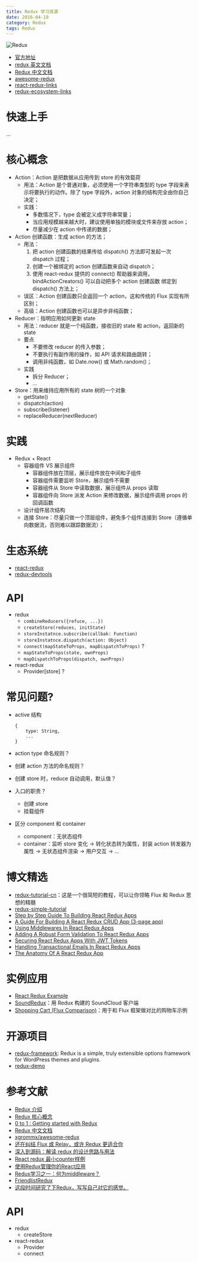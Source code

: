 ```yaml
---
title: Redux 学习资源
date: 2016-04-19
category: Redux
tags: Redux
---
```


![Redux](../../images/Redux/Redux.png)

- [官方地址](https://github.com/reactjs/redux)
- [redux 英文文档](http://redux.js.org/docs/introduction/)
- [Redux 中文文档](http://cn.redux.js.org/)
- [awesome-redux](https://github.com/xgrommx/awesome-redux)
- [react-redux-links](https://github.com/markerikson/react-redux-links)
- [redux-ecosystem-links](http://cn.redux.js.org/docs/introduction/Ecosystem.html)

# 快速上手
...

# 核心概念
- Action：Action 是把数据从应用传到 store 的有效载荷
    - 用法：Action 是个普通对象，必须使用一个字符串类型的 type 字段来表示将要执行的动作。除了 type 字段外，action 对象的结构完全由你自己决定；
    - 实践：
        - 多数情况下，type 会被定义成字符串常量；
        - 当应用规模越来越大时，建议使用单独的模块或文件来存放 action；
        - 尽量减少在 action 中传递的数据；
- Action 创建函数：生成 action 的方法；
    - 用法：
        1. 把 action 创建函数的结果传给 dispatch() 方法即可发起一次 dispatch 过程；
        2. 创建一个被绑定的 action 创建函数来自动 dispatch；
        3. 使用 react-redux 提供的 connect() 帮助器来调用，bindActionCreators() 可以自动把多个 action 创建函数 绑定到 dispatch() 方法上；
    - 误区：Action 创建函数只会返回一个 action，这和传统的 Flux 实现有所区别；
    - 高级：Action 创建函数也可以是异步非纯函数；
- Reducer：指明应用如何更新 state
    - 用法：reducer 就是一个纯函数，接收旧的 state 和 action，返回新的 state
    - 要点
        - 不要修改 reducer 的传入参数；
        - 不要执行有副作用的操作，如 API 请求和路由跳转；
        - 调用非纯函数，如 Date.now() 或 Math.random()；
    - 实践
        - 拆分 Reducer；
        - ...
- Store：用来维持应用所有的 state 树的一个对象
    - getState()
    - dispatch(action)
    - subscribe(listener)
    - replaceReducer(nextReducer)

# 实践
- Redux + React
    - 容器组件 VS 展示组件
        - 容器组件放在顶层，展示组件放在中间和子组件
        - 容器组件需要监听 Store，展示组件不需要
        - 容器组件从 Store 中读取数据，展示组件从 props 读取
        - 容器组件向 Store 派发 Action 来修改数据，展示组件调用 props 的回调函数
    - 设计组件层次结构
    - 连接 Store：尽量只做一个顶层组件，避免多个组件连接到 Store（遵循单向数据流，否则难以跟踪数据流）；

# 生态系统
- [react-redux](https://github.com/reactjs/react-redux)
- [redux-devtools](http://github.com/gaearon/redux-devtools)

# API
- redux
    - `combineReducers({refuce, ...})`
    - `createStore(reduces, initState)`
    - `storeInstatnce.subscribe(callbak: Function)`
    - `storeInstatnce.dispatch(action: Object)`
    - `connect(mapStateToProps, mapDispatchToProps)` ?
    - `mapStateToProps(state, ownProps)`
    - `mapDispatchToProps(dispatch, ownProps)`
- react-redux
    - Provider[store] ?

# 常见问题?
- active 结构

    ```
    {
        type: String,
        ...
    }
    ```

- action type 命名规则？

- 创建 action 方法的命名规则？

- 创建 store 时，reduce 自动调用，默认值？

- 入口的职责？

    - 创建 store
    - 挂载组件

- 区分 component 和 container

    - component：无状态组件
    - container：监听 store 变化 -> 转化状态转为属性，封装 action 转发器为属性 -> 无状态组件渲染 -> 用户交互 -> ...

# 博文精选
- [redux-tutorial-cn](https://github.com/react-guide/redux-tutorial-cn)：这是一个很简短的教程，可以让你领略 Flux 和 Redux 思想的精髓
- [redux-simple-tutorial](https://github.com/kenberkeley/redux-simple-tutorial)
- [Step by Step Guide To Building React Redux Apps](https://medium.com/@rajaraodv/step-by-step-guide-to-building-react-redux-apps-using-mocks-48ca0f47f9a#.s7zsgq3u1)
- [A Guide For Building A React Redux CRUD App (3-page app)](https://medium.com/@rajaraodv/a-guide-for-building-a-react-redux-crud-app-7fe0b8943d0f#.g99gruhdz)
- [Using Middlewares In React Redux Apps](https://medium.com/@rajaraodv/using-middlewares-in-react-redux-apps-f7c9652610c6#.oentrjqpj)
- [Adding A Robust Form Validation To React Redux Apps](https://medium.com/@rajaraodv/adding-a-robust-form-validation-to-react-redux-apps-616ca240c124#.jq013tkr1)
- [Securing React Redux Apps With JWT Tokens](https://medium.com/@rajaraodv/securing-react-redux-apps-with-jwt-tokens-fcfe81356ea0#.xci6o9s6w)
- [Handling Transactional Emails In React Redux Apps](https://medium.com/@rajaraodv/handling-transactional-emails-in-react-redux-apps-8b1134748f76#.a24nenmnt)
- [The Anatomy Of A React Redux App](https://medium.com/@rajaraodv/the-anatomy-of-a-react-redux-app-759282368c5a#.7wwjs8eqo)

# 实例应用
- [React Redux Example](http://react-redux.herokuapp.com/)
- [SoundRedux](https://github.com/andrewngu/sound-redux)：用 Redux 构建的 SoundCloud 客户端
- [Shopping Cart (Flux Comparison)](https://github.com/voronianski/flux-comparison/tree/master/redux)：用于和 Flux 框架做对比的购物车示例

# 开源项目
- [redux-framework](https://github.com/reduxframework/redux-framework): Redux is a simple, truly extensible options framework for WordPress themes and plugins.
- [redux-demo](https://github.com/survivejs/redux-demo)

# 参考文献
- [Redux 介绍](http://segmentfault.com/a/1190000003503338)
- [Redux 核心概念](http://www.jianshu.com/p/3334467e4b32)
- [0 to 1 : Getting started with Redux](http://www.jchapron.com/2015/08/14/getting-started-with-redux/)
- [Redux 中文文档](http://camsong.github.io/redux-in-chinese/)
- [xgrommx/awesome-redux](https://github.com/xgrommx/awesome-redux)
- [还在纠结 Flux 或 Relay，或许 Redux 更适合你](https://github.com/camsong/blog/issues/1)
- [深入到源码：解读 redux 的设计思路与用法](https://github.com/Lucifier129/Lucifier129.github.io/issues/9)
- [React redux 最小counter样例](http://react-china.org/t/react-redux-counter/2306)
- [使用Redux管理你的React应用](http://www.cnblogs.com/matthewsun/p/4773646.html)
- [Redux学习之一：何为middleware？](http://segmentfault.com/a/1190000003746223)
- [FriendlistRedux](https://github.com/szhclaye/FriendlistRedux)
- [这段时间研究了下Redux，写写自己对它的感觉。](https://github.com/lawrencebla/redux-review)

# API
- redux
    - createStore
- react-redux
    - Provider
    - connect
